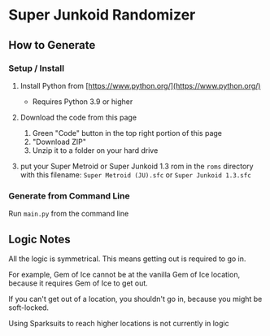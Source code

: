 # Super Junkoid Randomizer
## How to Generate

###  Setup / Install
1. Install Python from [https://www.python.org/](https://www.python.org/)
   - Requires Python 3.9 or higher

2. Download the code from this page
   1. Green "Code" button in the top right portion of this page
   2. "Download ZIP"
   3. Unzip it to a folder on your hard drive

3. put your Super Metroid or Super Junkoid 1.3 rom in the `roms` directory with this filename: `Super Metroid (JU).sfc` or `Super Junkoid 1.3.sfc`

### Generate from Command Line
Run `main.py` from the command line

## Logic Notes
All the logic is symmetrical. This means getting out is required to go in.

For example, Gem of Ice cannot be at the vanilla Gem of Ice location, because it requires Gem of Ice to get out.

If you can't get out of a location, you shouldn't go in, because you might be soft-locked.

Using Sparksuits to reach higher locations is not currently in logic